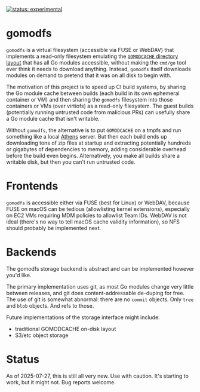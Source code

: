 [![status: experimental](https://img.shields.io/badge/status-experimental-blue)](https://tailscale.com/kb/1167/release-stages/#experimental)

# gomodfs

`gomodfs` is a virtual filesystem (accessible via FUSE or WebDAV) that
implements a read-only filesystem emulating the [`GOMODCACHE` directory
layout](https://go.dev/ref/mod#module-cache) that has all Go modules accessible,
without making the `cmd/go` tool ever think it needs to download anything.
Instead, `gomodfs` itself downloads modules on demand to pretend that it was on
all disk to begin with.

The motivation of this project is to speed up CI build systems, by sharing the Go module cache
between builds (each build in its own ephemeral container or VM) and then
sharing the `gomodfs` filesystem into those containers or VMs (over virtiofs) as
a read-only filesystem. The guest builds (potentially running untrusted code
from malicious PRs) can usefully share a Go module cache that isn't writable.

Without `gomodfs`, the alternative is to put `GOMODCACHE` on a tmpfs and run
something like a local [Athens](https://github.com/gomods/athens) server. But
then each build ends up downloading tons of zip files at startup and extracting
potentially hundreds or gigabytes of dependencies to memory, adding considerable
overhead before the build even begins. Alternatively, you make all builds share
a writable disk, but then you can't run untrusted code.

# Frontends

`gomodfs` is accessible either via FUSE (best for Linux) or WebDAV, because FUSE
on macOS can be tedious (allowlisting kernel extensions), especially on EC2 VMs
requiring MDM policies to allowlist Team IDs. WebDAV is not ideal (there's no
way to tell macOS cache validity information), so NFS should probably be
implemented next.

# Backends

The gomodfs storage backend is abstract and can be implemented however you'd
like.

The primary implementation uses git, as most Go modules change very little
between releases, and git does content-addressable de-duping for free. The use
of git is somewhat abnormal: there are no `commit` objects. Only `tree` and
`blob` objects. And refs to those.

Future implementations of the storage interface might include:

* traditional GOMODCACHE on-disk layout
* S3/etc object storage

# Status

As of 2025-07-27, this is still all very new. Use with caution. It's starting to
work, but it might not. Bug reports welcome.
